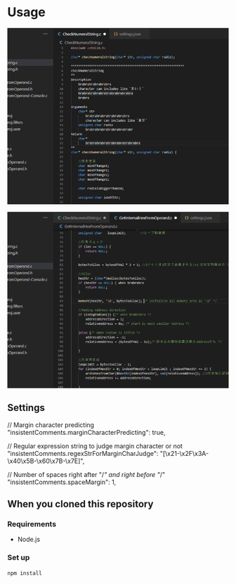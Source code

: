 # Usage

![](assets/images/all-line.gif)  

![](assets/images/selected.gif)  

## Settings

// Margin character predicting
"insistentComments.marginCharacterPredicting": true,

// Regular expression string to judge margin character or not
"insistentComments.regexStrForMarginCharJudge": "[\\x21-\\x2F\\x3A-\\x40\\x5B-\\x60\\x7B-\\x7E]",

// Number of spaces right after "/*" and right before "*/"
"insistentComments.spaceMargin": 1,

## When you cloned this repository

### Requirements

 - Node.js  

### Set up

```
npm install
```

